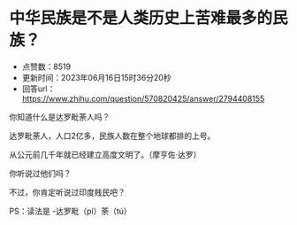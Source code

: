 # 中华民族是不是人类历史上苦难最多的民族？
- 点赞数：8519
- 更新时间：2023年06月16日15时36分20秒
- 回答url：https://www.zhihu.com/question/570820425/answer/2794408155
<body>
 <p data-pid="-_E3FvyX">你知道什么是达罗毗荼人吗？</p>
 <p data-pid="1AM21-HM">达罗毗荼人，人口2亿多，民族人数在整个地球都排的上号。</p>
 <p data-pid="kwUhoahT">从公元前几千年就已经建立高度文明了。（摩亨佐·达罗）</p>
 <p data-pid="eqb9oQ8w">你听说过他们吗？</p>
 <p data-pid="5wrDaTrm">不过，你肯定听说过印度贱民吧？</p>
 <p data-pid="Pgbwf6cr">PS：读法是 -达罗毗（pí）荼（tú）</p>
 <p><br></p>
</body>